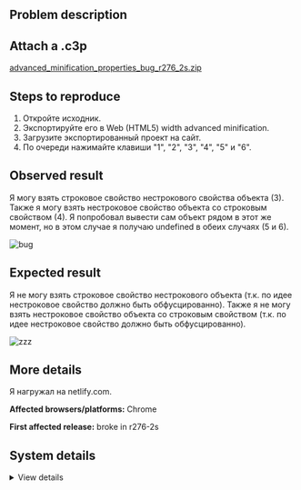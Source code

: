 ## Problem description



## Attach a .c3p

[advanced_minification_properties_bug_r276_2s.zip](https://github.com/WilsonPercival/WilsonPercival/files/7796734/advanced_minification_properties_bug_r276_2s.zip)

## Steps to reproduce

1. Откройте исходник.
2. Экспортируйте его в Web (HTML5) width advanced minification.
3. Загрузите экспортированный проект на сайт.
4. По очереди нажимайте клавиши "1", "2", "3", "4", "5" и "6".

## Observed result

Я могу взять строковое свойство нестрокового свойства объекта (3). Также я могу взять нестроковое свойство объекта со строковым свойством (4). Я попробовал вывести сам объект рядом в этот же момент, но в этом случае я получаю undefined в обеих случаях (5 и 6).

![bug](https://user-images.githubusercontent.com/91274932/147833694-cfc0cd2d-2d9d-4ced-95f9-5f6a09fc98a2.png)

## Expected result

Я не могу взять строковое свойство нестрокового объекта (т.к. по идее нестроковое свойство должно быть обфусцированно). Также я не могу взять нестроковое свойство объекта со строковым свойством (т.к. по идее нестроковое свойство должно быть обфусцированно).

![zzz](https://user-images.githubusercontent.com/91274932/147833911-e26b3a57-013f-4b87-8dd9-40159ef676c8.png)

## More details

Я нагружал на netlify.com.

**Affected browsers/platforms:** Chrome

**First affected release:** broke in r276-2s

## System details

<details><summary>View details</summary>

Platform information
Browser: Chrome
Browser version: 95.0.4638.54
Browser engine: Chromium
Context: browser
Operating system: Windows
Operating system version: 7
Device type: desktop
Device pixel ratio: 1
Logical CPU cores: 2
Approx. device memory: 4 GB
User agent: Mozilla/5.0 (Windows NT 6.1; Win64; x64) AppleWebKit/537.36 (KHTML, like Gecko) Chrome/95.0.4638.54 Safari/537.36
C3 release: r276.2 (stable)
Language setting: en-US

Local storage
Storage quota (approx): 59 gb
Storage usage (approx): 331 mb (0.6%)
Persistant storage: No

Browser support notes
This list contains missing features that are not required, but could improve performance or user experience if supported.

UI effects are disabled in settings.
WebGL 2+ is not supported. Rendering quality and features may be affected.
WebGL information
Version string: WebGL 1.0 (OpenGL ES 2.0 Chromium)
Numeric version: 1
Supports NPOT textures: partial
Supports GPU profiling: no
Supports highp precision: yes
Vendor: Google Inc. (Intel)
Renderer: ANGLE (Intel, Intel(R) HD Graphics Direct3D9Ex vs_3_0 ps_3_0, igdumdim64.dll-10.18.10.4653)
Major performance caveat: no
Maximum texture size: 8192
Point size range: 1 to 256
Extensions:

ANGLE_instanced_arrays
EXT_blend_minmax
EXT_color_buffer_half_float
EXT_float_blend
EXT_frag_depth
EXT_shader_texture_lod
EXT_texture_filter_anisotropic
WEBKIT_EXT_texture_filter_anisotropic
EXT_sRGB
KHR_parallel_shader_compile
OES_element_index_uint
OES_standard_derivatives
OES_texture_float
OES_texture_float_linear
OES_texture_half_float
OES_texture_half_float_linear
OES_vertex_array_object
WEBGL_color_buffer_float
WEBGL_compressed_texture_s3tc
WEBKIT_WEBGL_compressed_texture_s3tc
WEBGL_compressed_texture_s3tc_srgb
WEBGL_debug_renderer_info
WEBGL_debug_shaders
WEBGL_depth_texture
WEBKIT_WEBGL_depth_texture
WEBGL_lose_context
WEBKIT_WEBGL_lose_context
WEBGL_multi_draw
Audio information
System sample rate: 48000 Hz
Output channels: 2
Output interpretation: speakers
Supported decode formats:

WebM Opus (audio/webm; codecs=opus)
Ogg Opus (audio/ogg; codecs=opus)
WebM Vorbis (audio/webm; codecs=vorbis)
Ogg Vorbis (audio/ogg; codecs=vorbis)
MPEG-4 AAC (audio/mp4; codecs=mp4a.40.5)
MP3 (audio/mpeg)
FLAC (audio/flac)
PCM WAV (audio/wav; codecs=1)
Supported encode formats:

WebM Opus (audio/webm; codecs=opus)
Video information
Supported decode formats:

WebM AV1 (video/webm; codecs=av01.0.00M.08)
MP4 AV1 (video/mp4; codecs=av01.0.00M.08)
WebM VP9 (video/webm; codecs=vp9)
WebM VP8 (video/webm; codecs=vp8)
Ogg Theora (video/ogg; codecs=theora)
H.264 (video/mp4; codecs=avc1.42E01E)
Supported encode formats:

WebM VP9 (video/webm; codecs=vp9)
WebM VP8 (video/webm; codecs=vp8)

</details>
